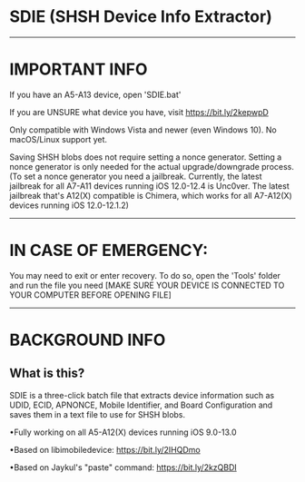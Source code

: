 # SDIE (SHSH Device Info Extractor)

--------------------------------------------------------------------------------------------------------------------------------------------------------------------

# IMPORTANT INFO

If you have an A5-A13 device, open 'SDIE.bat'

If you are UNSURE what device you have, visit https://bit.ly/2kepwpD

Only compatible with Windows Vista and newer (even Windows 10). No macOS/Linux support yet.

Saving SHSH blobs does not require setting a nonce generator. Setting a nonce generator is only needed for the actual upgrade/downgrade process. (To set a nonce generator you need a jailbreak. Currently, the latest jailbreak for all A7-A11 devices running iOS 12.0-12.4 is Unc0ver. The latest jailbreak that's A12(X) compatible is Chimera, which works
for all A7-A12(X) devices running iOS 12.0-12.1.2)

--------------------------------------------------------------------------------------------------------------------------------------------------------------------

# IN CASE OF EMERGENCY: 
You may need to exit or enter recovery. To do so, open the 'Tools' folder and run the file you need [MAKE SURE YOUR DEVICE IS CONNECTED TO YOUR COMPUTER BEFORE OPENING FILE]

--------------------------------------------------------------------------------------------------------------------------------------------------------------------

# BACKGROUND INFO
## What is this? 

SDIE is a three-click batch file that extracts device information such as UDID, ECID, APNONCE, Mobile Identifier, and Board Configuration and saves them in a text file to use for SHSH blobs.

•Fully working on all A5-A12(X) devices running iOS 9.0-13.0

•Based on libimobiledevice: https://bit.ly/2IHQDmo

•Based on Jaykul's "paste" command: https://bit.ly/2kzQBDI
